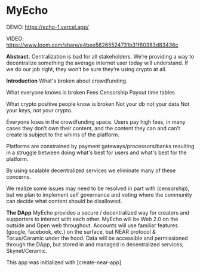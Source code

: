 MyEcho 
==================
DEMO: https://echo-1.vercel.app/

VIDEO: https://www.loom.com/share/e4bee56265524731b31f60383d83436c

**Abstract.** 
Centralization is bad for all stakeholders. We’re providing a way to decentralize something the average internet user today will understand. If we do our job right, they won’t be sure they’re using crypto at all.

**Introduction**
What's broken about crowdfunding. 

What everyone knows is broken
Fees
Censorship
Payout time tables

What crypto positive people know is broken
Not your db not your data
Not your keys, not your crypto.

Everyone loses in the crowdfunding space. Users pay high fees, in many cases they don’t own their content, and the content they can and can’t create is subject to the whims of the platform. 

Platforms are constrained by payment gateways/processors/banks resulting in a struggle between doing what's best for users and what's best for the platform. 

By using scalable decentralized services we eliminate many of these concerns. 

We realize some issues may need to be resolved in part with (censorship), but we plan to implement self governance and voting where the community can decide what content should be disallowed.

**The DApp**
MyEcho provides a secure / decentralized way for creators and supporters to interact with each other. MyEcho will be Web 2.0 on the outside and Open web throughout. Accounts will use familiar features (google, facebook, etc.) on the surface, but NEAR protocol & Tor.us/Ceramic under the hood. Data will be accessible and permissioned through the DApp, but stored in and managed in decentralized services; Skynet/Ceramic.

This app was initialized with [create-near-app]
